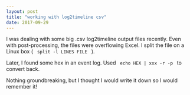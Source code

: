 ```yaml
---
layout: post
title: "working with log2timeline csv"
date: 2017-09-29
---
```


I was dealing with some big .csv log2timeline output files recently.
Even with post-processing, the files were overflowing Excel.
I split the file on a Linux box ( <code> split -l LINES FILE </code> ).
<p>
Later, I found some hex in an event log. Used <code> echo HEX | xxx -r -p </code> to convert back.
<p>
Nothing groundbreaking, but I thought I would write it down so I would remember it!
